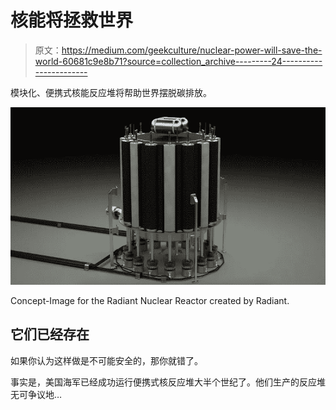 # 核能将拯救世界

> 原文：<https://medium.com/geekculture/nuclear-power-will-save-the-world-60681c9e8b71?source=collection_archive---------24----------------------->

模块化、便携式核能反应堆将帮助世界摆脱碳排放。

![](img/00049b9e343d8b5c8196ff70cec3cef9.png)

Concept-Image for the Radiant Nuclear Reactor created by Radiant.

## 它们已经存在

如果你认为这样做是不可能安全的，那你就错了。

事实是，美国海军已经成功运行便携式核反应堆大半个世纪了。他们生产的反应堆无可争议地…